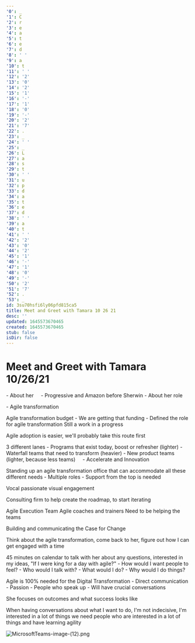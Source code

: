 ```yaml
---
'0': _
'1': C
'2': r
'3': e
'4': a
'5': t
'6': e
'7': d
'8': ' '
'9': a
'10': t
'11': ' '
'12': '2'
'13': '0'
'14': '2'
'15': '1'
'16': '-'
'17': '1'
'18': '0'
'19': '-'
'20': '2'
'21': '7'
'22': .
'23': _
'24': ' '
'25': _
'26': L
'27': a
'28': s
'29': t
'30': ' '
'31': u
'32': p
'33': d
'34': a
'35': t
'36': e
'37': d
'38': ' '
'39': a
'40': t
'41': ' '
'42': '2'
'43': '0'
'44': '2'
'45': '1'
'46': '-'
'47': '1'
'48': '0'
'49': '-'
'50': '2'
'51': '7'
'52': .
'53': _
id: 3su70hsfi6ly06pfd815ca5
title: Meet and Greet with Tamara 10 26 21
desc: ''
updated: 1645573670465
created: 1645573670465
stub: false
isDir: false
---
```


# Meet and Greet with Tamara 10/26/21


\- About her
    - Progressive and Amazon before Sherwin
\- About her role

\- Agile transformation

Agile transformation budget
\- We are getting that funding
\-
Defined the role for agile transformation
Still a work in a progress

Agile adoption is easier, we'll probably take this route first

3 different lanes
\- Programs that exist today, boost or refresher (lighter)
\- Waterfall teams that need to transform (heavier)
\- New product teams (lighter, because less teams)
    - Accelerate and Innovation

Standing up an agile transformation office that can accommodate all these different needs
\- Multiple roles
\- Support from the top is needed

Vocal passionate visual engagement

Consulting firm to help create the roadmap, to start iterating

Agile Execution Team
Agile coaches and trainers
Need to be helping the teams

Building and communicating the Case for Change

Think about the agile transformation, come back to her, figure out how I can get engaged with a time

45 minutes on calendar to talk with her about any questions, interested in my ideas, "If I were king for a day with agile?"
\- How would I want people to feel?
\- Who would I talk with?
\- What would I do?
\- Why would I do things?

Agile is 100% needed for the Digital Transformation
\- Direct communication
\- Passion
\- People who speak up
\- Will have crucial conversations

She focuses on outcomes and what success looks like

When having conversations about what I want to do,
I'm not indecisive, I'm interested in a lot of things
we need people who are interested in a lot of things and have learning agility

![MicrosoftTeams-image-(12).png](/assets/microsoftteams-image-(12)-gpn7ipk3dovr.png)

